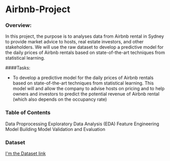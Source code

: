 # Airbnb-Project 



### Overview:

In this project, the purpose is to analyses data from Airbnb rental in Sydney to provide market advice to hosts, real estate investors, and other stakeholders. We will use the raw dataset to develop a predictive model for the daily prices of Airbnb rentals based on state-of-the-art techniques from statistical learning.

####Tasks:
* To develop a predictive model for the daily prices of Airbnb rentals based on state-of-the-art techniques from statistical learning.  This model will and allow the company to advise hosts on pricing and to help owners and investors to predict the potential revenue of Airbnb rental (which also depends on the occupancy rate)

### Table of Contents 
Data Proprocessing
Exploratory Data Analysis (EDA)
Feature Engineering 
Model Building 
Model Validation and Evaluation 

### Dataset 

[I'm the Dataset link](https://drive.google.com/drive/folders/1BNznLRF-k_K9NwG7UwZfunQBeJ4eQO4Q?usp=sharing)

